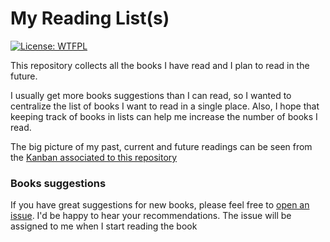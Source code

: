 # My Reading List(s)

[![License: WTFPL](https://img.shields.io/badge/License-WTFPL-brightgreen.svg)](http://www.wtfpl.net/about/)

This repository collects all the books I have read and I plan to read in the future. 

I usually get more books suggestions than I can read, so I wanted to centralize the list of books I want to read in a single place. Also, I hope that keeping track of books in lists can help me increase the number of books I read.

The big picture of my past, current and future readings can be seen from the [Kanban associated to this repository](https://github.com/warp10/reading-list/projects/1)

### Books suggestions
If you have great suggestions for new books, please feel free to [open an issue](https://github.com/warp10/reading-list/issues). I'd be happy to hear your recommendations. The issue will be assigned to me when I start reading the book
